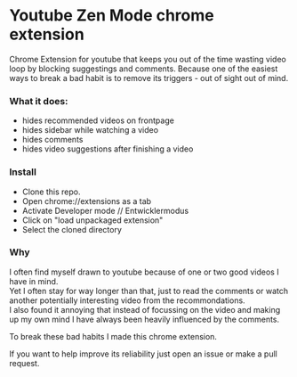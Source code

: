 # Youtube Zen Mode chrome extension
Chrome Extension for youtube that keeps you out of the time wasting video loop by blocking suggestings and comments.
Because one of the easiest ways to break a bad habit is to remove its triggers - out of sight out of mind.  

### What it does:

- hides recommended videos on frontpage 
- hides sidebar while watching a video
- hides comments
- hides video suggestions after finishing a video

### Install

- Clone this repo.  
- Open chrome://extensions as a tab  
- Activate Developer mode // Entwicklermodus  
- Click on "load unpackaged extension"  
- Select the cloned directory  


### Why

I often find myself drawn to youtube because of one or two good videos I have in mind.  
Yet I often stay for way longer than that, just to read the comments or watch another potentially interesting video from the recommondations.  
I also found it annoying that instead of focussing on the video and making up my own mind I have always been heavily influenced by the comments.  

To break these bad habits I made this chrome extension.  

If you want to help improve its reliability just open an issue or make a pull request.  
